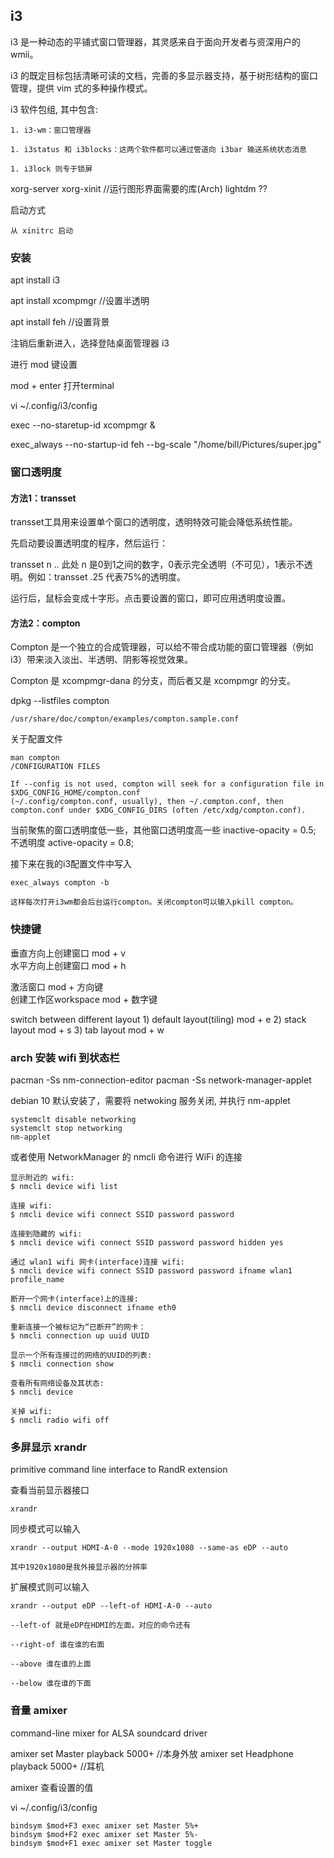 
## i3

i3 是一种动态的平铺式窗口管理器，其灵感来自于面向开发者与资深用户的 wmii。

i3 的既定目标包括清晰可读的文档，完善的多显示器支持，基于树形结构的窗口管理，提供 vim 式的多种操作模式。

i3 软件包组, 其中包含:

    1. i3-wm：窗口管理器

    1. i3status 和 i3blocks：这两个软件都可以通过管道向 i3bar 输送系统状态消息

    1. i3lock 则专于锁屏

xorg-server xorg-xinit  //运行图形界面需要的库(Arch)
lightdm         ??

启动方式

    从 xinitrc 启动


### 安装

apt install i3

apt install xcompmgr    //设置半透明

apt install feh         //设置背景


注销后重新进入，选择登陆桌面管理器 i3

进行 mod 键设置

mod + enter 打开terminal

vi ~/.config/i3/config

exec --no-staretup-id xcompmgr &

exec_always --no-startup-id feh --bg-scale "/home/bill/Pictures/super.jpg"


### 窗口透明度

#### 方法1：transset

transset工具用来设置单个窗口的透明度，透明特效可能会降低系统性能。

先启动要设置透明度的程序，然后运行：

transset n
.. 此处 n 是0到1之间的数字，0表示完全透明（不可见），1表示不透明。例如：transset .25 代表75%的透明度。

运行后，鼠标会变成十字形。点击要设置的窗口，即可应用透明度设置。



#### 方法2：compton

Compton 是一个独立的合成管理器，可以给不带合成功能的窗口管理器（例如 i3）带来淡入淡出、半透明、阴影等视觉效果。

Compton 是 xcompmgr-dana 的分支，而后者又是 xcompmgr 的分支。


dpkg --listfiles compton
    
    /usr/share/doc/compton/examples/compton.sample.conf


关于配置文件

    man compton 
    /CONFIGURATION FILES

    If --config is not used, compton will seek for a configuration file in $XDG_CONFIG_HOME/compton.conf 
    (~/.config/compton.conf, usually), then ~/.compton.conf, then compton.conf under $XDG_CONFIG_DIRS (often /etc/xdg/compton.conf).


当前聚焦的窗口透明度低一些，其他窗口透明度高一些
    inactive-opacity = 0.5;     不透明度
    active-opacity = 0.8;


接下来在我的i3配置文件中写入

    exec_always compton -b

    这样每次打开i3wm都会后台运行compton。关闭compton可以输入pkill compton。


### 快捷键

垂直方向上创建窗口      mod + v         
水平方向上创建窗口      mod + h

激活窗口                mod + 方向键    
创建工作区workspace     mod + 数字键

switch between different layout
    1) default layout(tiling)   mod + e
    2) stack layout             mod + s
    3) tab layout               mod + w



### arch 安装 wifi 到状态栏

pacman -Ss nm-connection-editor
pacman -Ss network-manager-applet


debian 10 默认安装了，需要将 netwoking 服务关闭, 并执行 nm-applet

```
systemclt disable networking
systemclt stop networking
nm-applet

```

或者使用 NetworkManager 的 nmcli 命令进行 WiFi 的连接

```
显示附近的 wifi:
$ nmcli device wifi list

连接 wifi:
$ nmcli device wifi connect SSID password password

连接到隐藏的 wifi:
$ nmcli device wifi connect SSID password password hidden yes

通过 wlan1 wifi 网卡(interface)连接 wifi:
$ nmcli device wifi connect SSID password password ifname wlan1 profile_name

断开一个网卡(interface)上的连接:
$ nmcli device disconnect ifname eth0

重新连接一个被标记为“已断开”的网卡：
$ nmcli connection up uuid UUID

显示一个所有连接过的网络的UUID的列表:
$ nmcli connection show

查看所有网络设备及其状态:
$ nmcli device

关掉 wifi:
$ nmcli radio wifi off
```


### 多屏显示 xrandr

primitive command line interface to RandR extension

查看当前显示器接口

    xrandr

同步模式可以输入

    xrandr --output HDMI-A-0 --mode 1920x1080 --same-as eDP --auto

    其中1920x1080是我外接显示器的分辨率

扩展模式则可以输入

    xrandr --output eDP --left-of HDMI-A-0 --auto

    --left-of 就是eDP在HDMI的左面，对应的命令还有

    --right-of 谁在谁的右面

    --above 谁在谁的上面

    --below 谁在谁的下面



### 音量 amixer

command-line mixer for ALSA soundcard driver

amixer set Master playback 5000+                //本身外放
amixer set Headphone playback 5000+             //耳机

amixer 查看设置的值


vi ~/.config/i3/config

```
bindsym $mod+F3 exec amixer set Master 5%+
bindsym $mod+F2 exec amixer set Master 5%-
bindsym $mod+F1 exec amixer set Master toggle
```
